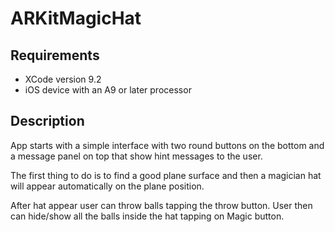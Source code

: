 # ARKitMagicHat

## Requirements

* XCode version 9.2
* iOS device with an A9 or later processor

## Description
App starts with a simple interface with two round buttons on the bottom and a message panel on top that show hint messages to the user.

The first thing to do is to find a good plane surface and then a magician hat will appear automatically on the plane position.

After hat appear user can throw balls tapping the throw button. 
User then can hide/show all the balls inside the hat tapping on Magic button.

